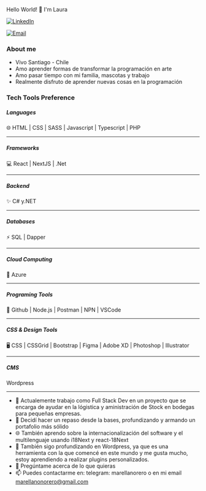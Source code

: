 Hello World!  👋 I'm Laura

<a href="https://www.linkedin.com/in/mlarellanorero/"><img alt="LinkedIn" src="https://img.shields.io/badge/LinkedIn-Laura%20Arellano-blue?style=flat-square&logo=linkedin"></a>

<a href="mailto:marellanonorero@gmail.com"><img alt="Email" src="https://img.shields.io/badge/Email-marellanonorero@gmail.com-blue?style=flat-square&logo=gmail"></a>

<h3>About me</h3>

- Vivo Santiago - Chile
- Amo aprender formas de transformar la programación en arte
- Amo pasar tiempo con mi familia, mascotas y trabajo
- Realmente disfruto de aprender nuevas cosas en la programación

<h3>Tech Tools Preference</h3>


<h5>Languages</h5>
🌐 HTML | CSS | SASS | Javascript | Typescript | PHP
<hr />
<h5>Frameworks</h5>
💻 React | NextJS | .Net
<hr />
<h5>Backend</h5>
✨ C# y.NET
<hr />
<h5> Databases </h5>
⚡ SQL | Dapper
<hr />
<h5> Cloud Computing </h5>
💬 Azure
<hr />
<h5>Programing Tools</h5>
🔧 Github | Node.js | Postman | NPN | VSCode 
<hr />
<h5>CSS & Design Tools </h5>
🖥 CSS | CSSGrid | Bootstrap | Figma | Adobe XD | Photoshop | Illustrator
<hr />
<h5>CMS</h5>
Wordpress
<hr/>

- 🔭 Actualemente trabajo como Full Stack Dev en un proyecto que se encarga de ayudar en la lógistica y aministración de Stock en bodegas para pequeñas empresas.
- 🌱 Decidí hacer un repaso desde la bases, profundizando y armando un portafolio más sólido
- 🌐 También aprendo sobre la internacionalización del software y el multilenguaje usando i18Next y react-18Next
- 👯 También sigo profundizando en Wordpress, ya que es una herramienta con la que comencé en este mundo y me gusta mucho, estoy aprendiendo a realizar plugins personalizados.
- 💬 Pregúntame acerca de lo que quieras
- 📫 Puedes contactarme en: telegram: marellanorero o en mi email marellanonorero@gmail.com

